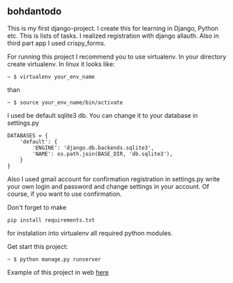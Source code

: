 ## bohdantodo
This is my first django-project. I create this for learning in Django, Python etc.
This is lists of tasks. I realized registration with django allauth. Also in third part app I used crispy_forms.

For running this project I recommend you to use virtualenv.
In your directory create virtualenv. In linux it  looks like:

```
~ $ virtualenv your_env_name
```

than

```
~ $ source your_env_name/bin/activate
```

I used be default sqlite3 db. You can change it to your database in settings.py


```
DATABASES = {
    'default': {
        'ENGINE': 'django.db.backends.sqlite3',
        'NAME': os.path.join(BASE_DIR, 'db.sqlite3'),
    }
}
```
Also I used gmail account for confirmation registration in settings.py write your own login and password and change settings in
your account. Of course, if you want to use confirmation.

Don't forget to make
```
pip install requirements.txt
```
for instalation into virtualenv all required python modules.

Get start this project:

```
~ $ python manage.py runserver
```
Example of this project in web [here](https://bohdantodo.herokuapp.com/)
